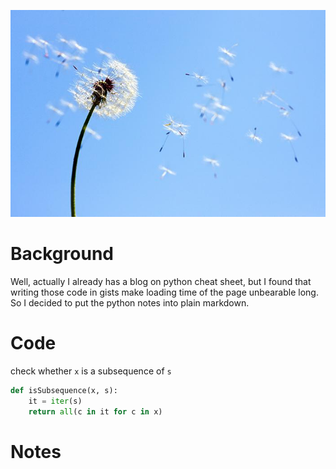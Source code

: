 ![](https://raw.githubusercontent.com/Wizna/play/master/20140526024838215.jpg)

# Background

Well, actually I already has a blog on python cheat sheet, but I found that writing those code in gists make loading time of the page unbearable long. So I decided to put the python notes into plain markdown.

# Code

check whether `x` is a subsequence of `s`

```python 
def isSubsequence(x, s):
    it = iter(s)
    return all(c in it for c in x)
```



# Notes



